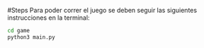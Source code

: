 #Steps
Para poder correr el juego se deben seguir las siguientes instrucciones en la terminal:


```sh
cd game
python3 main.py
```